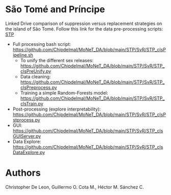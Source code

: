 # São Tomé and Príncipe

Linked Drive comparison of suppression versus replacement strategies on the island of São Tomé.
Follow this link for the data pre-processing scripts: [STP](https://github.com/Chipdelmal/MoNeT_DA/tree/main/STP/SvR)
* Full processing bash script: https://github.com/Chipdelmal/MoNeT_DA/blob/main/STP/SvR/STP_clsPipeline.sh
  * To unify the different sex releases: https://github.com/Chipdelmal/MoNeT_DA/blob/main/STP/SvR/STP_clsPreUnify.py
  * Data cleaning: https://github.com/Chipdelmal/MoNeT_DA/blob/main/STP/SvR/STP_clsPreprocess.py
  * Training a simple Random-Forests model: https://github.com/Chipdelmal/MoNeT_DA/blob/main/STP/SvR/STP_clsTrain.py
* Post-processing (explore interpretability): https://github.com/Chipdelmal/MoNeT_DA/blob/main/STP/SvR/STP_clsPstprocess.py
* GUI: https://github.com/Chipdelmal/MoNeT_DA/blob/main/STP/SvR/STP_clsGUIServer.py
* Data Explore: https://github.com/Chipdelmal/MoNeT_DA/blob/main/STP/SvR/STP_clsDataExplore.py

# Authors

Christopher De Leon, Guillermo O. Cota M., Héctor M. Sánchez C.